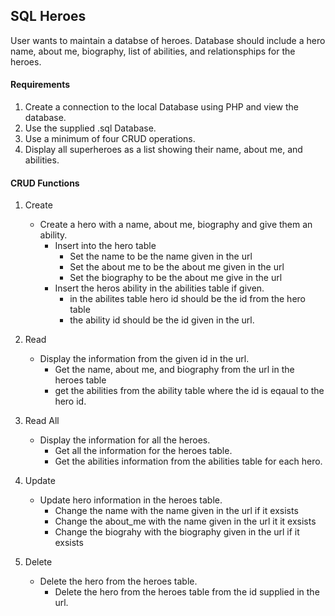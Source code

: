 ## SQL Heroes  
  
User wants to maintain a databse of heroes. Database should include a hero name, about me, biography, list of abilities, and relationsphips for the heroes.  

#### Requirements
1. Create a connection to the local Database using PHP and view the database.
2. Use the supplied .sql Database.
3. Use a minimum of four CRUD operations.
4. Display all superheroes as a list showing their name, about me, and abilities.


#### CRUD Functions

1. Create
    - Create a hero with a name, about me, biography and give them an ability.
        - Insert into the hero table
            - Set the name to be the name given in the url
            - Set the about me to be the about me given in the url
            - Set the biography to be the about me give in the url
        - Insert the heros ability in the abilities table if given.
            - in the abilites table hero id should be the id from the hero table
            - the ability id should be the id given in the url.

2. Read
    - Display the information from the given id in the url.
        - Get the name, about me, and biography from the url in the heroes table
        - get the abilities from the ability table where the id is eqaual to the hero id.

3. Read All
    - Display the information for all the heroes.
        - Get all the information for the heroes table.
        - Get the abilities information from the abilities table for each hero.

4. Update
    - Update hero information in the heroes table.
        - Change the name with the name given in the url if it exsists
        - Change the about_me with the name given in the url it it exsists
        - Change the biograhy with the biography given in the url if it exsists

5. Delete
    - Delete the hero from the heroes table.
        - Delete the hero from the heroes table from the id supplied in the url.
